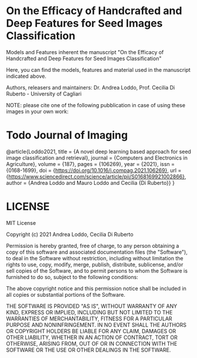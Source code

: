 # On the Efficacy of Handcrafted and Deep Features for Seed Images Classification

Models and Features inherent the manuscript "On the Efficacy of Handcrafted and Deep Features for Seed Images Classification"

Here, you can find the models, features and material used in the manuscript indicated above.

Authors, releasers and maintainers: Dr. Andrea Loddo, Prof. Cecilia Di Ruberto - University of Cagliari

NOTE: please cite one of the following pubblication in case of using these images in your own work:

# Todo Journal of Imaging

@article{Loddo2021,
title = {A novel deep learning based approach for seed image classification and retrieval},
journal = {Computers and Electronics in Agriculture},
volume = {187},
pages = {106269},
year = {2021},
issn = {0168-1699},
doi = {https://doi.org/10.1016/j.compag.2021.106269},
url = {https://www.sciencedirect.com/science/article/pii/S0168169921002866},
author = {Andrea Loddo and Mauro Loddo and Cecilia {Di Ruberto}}
}

# LICENSE
MIT License

Copyright (c) 2021 Andrea Loddo, Cecilia Di Ruberto

Permission is hereby granted, free of charge, to any person obtaining a copy of this software and associated documentation files (the "Software"), to deal in the Software without restriction, including without limitation the rights to use, copy, modify, merge, publish, distribute, sublicense, and/or sell copies of the Software, and to permit persons to whom the Software is furnished to do so, subject to the following conditions:

The above copyright notice and this permission notice shall be included in all copies or substantial portions of the Software.

THE SOFTWARE IS PROVIDED "AS IS", WITHOUT WARRANTY OF ANY KIND, EXPRESS OR IMPLIED, INCLUDING BUT NOT LIMITED TO THE WARRANTIES OF MERCHANTABILITY, FITNESS FOR A PARTICULAR PURPOSE AND NONINFRINGEMENT. IN NO EVENT SHALL THE AUTHORS OR COPYRIGHT HOLDERS BE LIABLE FOR ANY CLAIM, DAMAGES OR OTHER LIABILITY, WHETHER IN AN ACTION OF CONTRACT, TORT OR OTHERWISE, ARISING FROM, OUT OF OR IN CONNECTION WITH THE SOFTWARE OR THE USE OR OTHER DEALINGS IN THE SOFTWARE.
